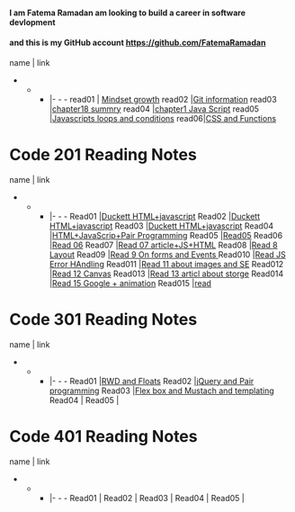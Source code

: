 

#### I am Fatema Ramadan am looking to build a career in software devlopment 
#### and this is my GitHub account https://github.com/FatemaRamadan 

name | link 
- - - |- - - 
read01 | [Mindset growth](https://fatemaramadan.github.io/reading-notes/102/read01)
read02 |[Git information](https://fatemaramadan.github.io/reading-notes/102/read02)
read03 |[chapter18 summry](https://fatemaramadan.github.io/reading-notes/102/read03)
read04 |[chapter1 Java Script](https://fatemaramadan.github.io/reading-notes/102/read04)
read05 |[Javascripts loops and conditions](https://fatemaramadan.github.io/reading-notes/102/read05.md)
read06|[CSS and Functions](https://fatemaramadan.github.io/reading-notes/102/read06)

# Code 201 Reading Notes

name | link 
- - - |- - - 
Read01 |[Duckett HTML+javascript](https://fatemaramadan.github.io/reading-notes/201/read1.md)
Read02 |[Duckett HTML+javascript](https://fatemaramadan.github.io/reading-notes/201/read02.md)
Read03 |[Duckett HTML+javascript](https://fatemaramadan.github.io/reading-notes/201/read03.md)
Read04 |[HTML+JavaScrip+Pair Programming](https://fatemaramadan.github.io/reading-notes/201/read04.md)
Read05 |[Read05](201/read05.md)
Read06 |[Read 06](https://fatemaramadan.github.io/reading-notes/201/read06.md)
Read07 |[Read 07 article+JS+HTML](https://fatemaramadan.github.io/reading-notes/201/read07.md)
Read08 |[Read 8 Layout](https://fatemaramadan.github.io/reading-notes/201/read08.md)
Read09 |[Read 9 On forms and Events ](https://fatemaramadan.github.io/reading-notes/201/read09.md)
Read010 |[Read JS Error HAndling](https://fatemaramadan.github.io/reading-notes/201/read010.md)
Read011 |[Read 11 about images and SE](https://fatemaramadan.github.io/reading-notes/201/read011.md)
Read012 |[Read 12 Canvas](https://fatemaramadan.github.io/reading-notes/201/read012.md)
Read013 |[Read 13 articl about storge](https://fatemaramadan.github.io/reading-notes/201/read13.md)
Read014 |[Read 15 Google + animation](201/read14.md)
Read015 |[read](https://fatemaramadan.github.io/reading-notes/201/read15.md)

# Code 301 Reading Notes

name | link 
- - - |- - - 
Read01 |[RWD and Floats](https://fatemaramadan.github.io/reading-notes/301/read01.md)
Read02 |[jQuery and Pair programming](https://fatemaramadan.github.io/reading-notes/301/read02.md)
Read03 |[Flex box and Mustach and templating](https://fatemaramadan.github.io/reading-notes/301/read03.md)
Read04 |[]()
Read05 |[]()


# Code 401 Reading Notes


name | link 
- - - |- - - 
Read01 |[]()
Read02 |[]()
Read03 |[]()
Read04 |[]()
Read05 |[]()